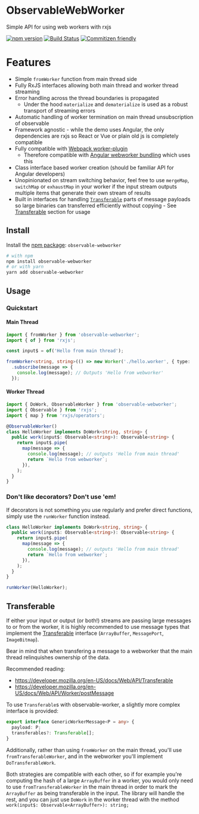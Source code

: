 # ObservableWebWorker

Simple API for using web workers with rxjs

[![npm version](https://badge.fury.io/js/observable-webworker.svg)](https://www.npmjs.com/package/observable-webworker)
[![Build Status](https://travis-ci.org/cloudnc/observable-webworker.svg?branch=master)](https://travis-ci.org/cloudnc/observable-webworker)
[![Commitizen friendly](https://img.shields.io/badge/commitizen-friendly-brightgreen.svg)](https://commitizen.github.io/cz-cli/)

# Features

- Simple `fromWorker` function from main thread side
- Fully RxJS interfaces allowing both main thread and worker thread streaming
- Error handling across the thread boundaries is propagated
  - Under the hood `materialize` and `dematerialize` is used as a robust transport of streaming errors
- Automatic handling of worker termination on main thread unsubscription of observable
- Framework agnostic - while the demo uses Angular, the only dependencies are rxjs so React or Vue or plain old js is
  completely compatible
- Fully compatible with [Webpack worker-plugin](https://github.com/GoogleChromeLabs/worker-plugin)
  - Therefore compatible with [Angular webworker bundling](https://angular.io/guide/web-worker) which uses this
- Class interface based worker creation (should be familiar API for Angular developers)
- Unopinionated on stream switching behavior, feel free to use `mergeMap`, `switchMap` or `exhaustMap` in your worker if
  the input stream outputs multiple items that generate their own stream of results
- Built in interfaces for handling [`Transferable`](https://developer.mozilla.org/en-US/docs/Web/API/Transferable) parts
  of message payloads so large binaries can transferred efficiently without copying - See [Transferable](#transferable) 
  section for usage

## Install

Install the [npm package](https://www.npmjs.com/package/observable-webworker): `observable-webworker`

```sh
# with npm
npm install observable-webworker
# or with yarn
yarn add observable-webworker
```

## Usage

### Quickstart

#### Main Thread

```ts
import { fromWorker } from 'observable-webworker';
import { of } from 'rxjs';

const input$ = of('Hello from main thread');

fromWorker<string, string>(() => new Worker('./hello.worker', { type: 'module' }), input$)
  .subscribe(message => {
    console.log(message); // Outputs 'Hello from webworker'
  });
```

#### Worker Thread

```ts
import { DoWork, ObservableWorker } from 'observable-webworker';
import { Observable } from 'rxjs';
import { map } from 'rxjs/operators';

@ObservableWorker()
class HelloWorker implements DoWork<string, string> {
  public work(input$: Observable<string>): Observable<string> {
    return input$.pipe(
      map(message => {
        console.log(message); // outputs 'Hello from main thread'
        return `Hello from webworker`;
      }),
    );
  }
}
```

### Don't like decorators? Don't use 'em!

If decorators is not something you use regularly and prefer direct functions, simply
use the `runWorker` function instead.

```ts
class HelloWorker implements DoWork<string, string> {
  public work(input$: Observable<string>): Observable<string> {
    return input$.pipe(
      map(message => {
        console.log(message); // outputs 'Hello from main thread'
        return `Hello from webworker`;
      }),
    );
  }
}

runWorker(HelloWorker);
```

## Transferable
If either your input or output (or both!) streams are passing large messages to or from the worker, it is highly 
recommended to use message types that implement the [Transferable](https://developer.mozilla.org/en-US/docs/Web/API/Transferable) 
interface (`ArrayBuffer`, `MessagePort`, `ImageBitmap`). 

Bear in mind that when transfering a message to a webworker that the main thread relinquishes ownership of the data. 

Recommended reading: 
 - https://developer.mozilla.org/en-US/docs/Web/API/Transferable
 - https://developer.mozilla.org/en-US/docs/Web/API/Worker/postMessage

To use `Transferable`s with observable-worker, a slightly more complex interface is provided:

```ts
export interface GenericWorkerMessage<P = any> {
  payload: P;
  transferables?: Transferable[];
}
```

Additionally, rather than using `fromWorker` on the main thread, you'll use `fromTransferableWorker`, and in the 
webworker you'll implement `DoTransferableWork`.

Both strategies are compatible with each other, so if for example you're computing the hash of a large `ArrayBuffer` in
a worker, you would only need to use `fromTransferableWorker` in the main thread in order to mark the `ArrayBuffer` as 
being transferable in the input. The library will handle the rest, and you can just use `DoWork` in the worker thread 
with the method `work(input$: Observable<ArrayBuffer>): string;` 
